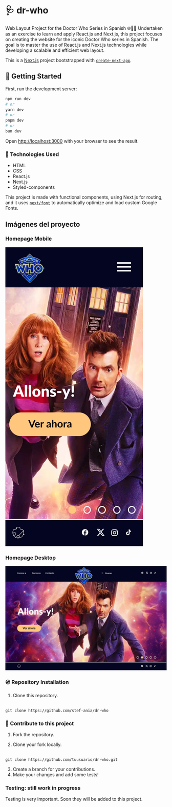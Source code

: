 # 🩺 dr-who

Web Layout Project for the Doctor Who Series in Spanish 🌐👩‍💻 Undertaken as an exercise to learn and apply React.js and Next.js, this project focuses on creating the website for the iconic Doctor Who series in Spanish. The goal is to master the use of React.js and Next.js technologies while developing a scalable and efficient web layout.

This is a [Next.js](https://nextjs.org/) project bootstrapped with [`create-next-app`](https://github.com/vercel/next.js/tree/canary/packages/create-next-app).

## 📌 Getting Started

First, run the development server:

```bash
npm run dev
# or
yarn dev
# or
pnpm dev
# or
bun dev
```

Open [http://localhost:3000](http://localhost:3000) with your browser to see the result.

### 🌈 Technologies Used

- HTML
- CSS
- React.js
- Next.js
- Styled-components

This project is made with functional components, using Next.js for routing, and it uses [`next/font`](https://nextjs.org/docs/basic-features/font-optimization) to automatically optimize and load custom Google Fonts.

## Imágenes del proyecto

### Homepage Mobile

![Vista previa del proyecto](/public/assets/img/readme_imgs/Home-mobile.jpg)

### Homepage Desktop

![Vista previa del proyecto](/public/assets/img/readme_imgs/Home-desktop.jpg)

### 💿 Repository Installation

1. Clone this repository.

```

git clone https://github.com/stef-ania/dr-who

```

### 🎉 Contribute to this project

1. Fork the repository.

2. Clone your fork locally.

```

git clone https://github.com/tuusuario/dr-who.git

```

3. Create a branch for your contributions.
4. Make your changes and add some tests!

### Testing: still work in progress

Testing is very important. Soon they will be added to this project.
